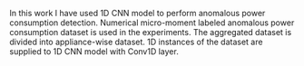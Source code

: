 In this work I have used 1D CNN model to perform anomalous power consumption detection. Numerical micro-moment labeled anomalous power consumption dataset is used in the experiments. The aggregated dataset is divided into appliance-wise dataset. 1D instances of the dataset are supplied to 1D CNN model with Conv1D layer.
